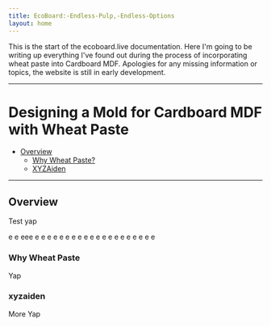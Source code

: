 ```yaml
---
title: EcoBoard:-Endless-Pulp,-Endless-Options
layout: home
---
```


This is the start of the ecoboard.live documentation. Here I'm going to be writing up everything I've found out during the process of incorporating wheat paste into Cardboard MDF.
Apologies for any missing information or topics, the website is still in early development.

----

# Designing a Mold for Cardboard MDF with Wheat Paste

*   [Overview](#overview)
    *   [Why Wheat Paste?](#whywheatpaste?)
    *   [XYZAiden](#xyzaiden)

----

## Overview
   Test yap

e
e
eee
e
e
e
e
e
e
e
e
e
e
e
e
e
e
e
e
e
e
e
e
































   
### Why Wheat Paste
   Yap
### xyzaiden
   More Yap
